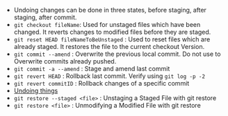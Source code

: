 - Undoing changes can be done in three states, before staging, after staging, after commit.
- `git checkout fileName`: Used for unstaged files which have been changed. It reverts changes to modified files before they are staged.
- `git reset HEAD fileNameToBeUnstaged` : Used to reset files which are already staged. It restores the file to the current checkout Version.
- `git commit --amend` : Overwrite the previous local commit. Do not use to Overwrite commits already pushed.
- `git commit -a --amend` : Stage and amend last commit
- `git revert HEAD` : Rollback last commit. Verify using `git log -p -2`
- `git revert commitID` :  Rollback changes of a specific commit
- [Undoing things](https://git-scm.com/book/en/v2/Git-Basics-Undoing-Things)
- `git restore --staged <file>` : Unstaging a Staged File with git restore
- `git restore <file>` : Unmodifying a Modified File with git restore
